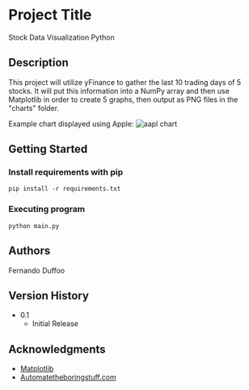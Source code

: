 # Project Title

Stock Data Visualization Python

## Description

This project will utilize yFinance to gather the last 10 trading days of 5 stocks. It will put this information into a NumPy array and then use Matplotlib in order to create 5 graphs, then output as PNG files in the "charts" folder.

Example chart displayed using Apple:
![aapl chart](https://github.com/user-attachments/assets/ce272dde-ff11-4a4a-b7f1-547c3c984505)

## Getting Started

### Install requirements with pip

````
pip install -r requirements.txt
````

### Executing program

```
python main.py
```

## Authors

Fernando Duffoo

## Version History

* 0.1
    * Initial Release

## Acknowledgments

* [Matplotlib](https://matplotlib.org/stable/tutorials/pyplot.html)
* [Automatetheboringstuff.com](https://automatetheboringstuff.com/)

